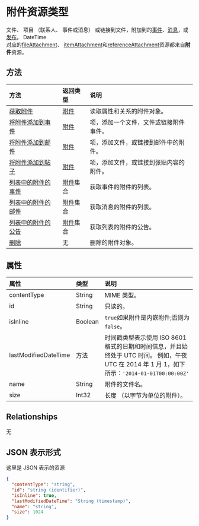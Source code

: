 # <a name="attachment-resource-type"></a>附件资源类型

文件、 项目 （联系人、 事件或消息） 或链接到文件，附加到的[事件](../resources/event.md)、[消息](../resources/message.md)，或[发布](../resources/post.md)。 DateTime  
对应的[fileAttachment](../resources/fileattachment.md)、 [itemAttachment](../resources/itemattachment.md)和[referenceAttachment](../resources/referenceattachment.md)资源都来自**附件**资源。

## <a name="methods"></a>方法

| 方法       | 返回类型  |说明|
|:---------------|:--------|:----------|
|[获取附件](../api/attachment_get.md) | [附件](attachment.md) |读取属性和关系的附件对象。|
|[将附件添加到事件](../api/event_post_attachments.md) | [附件](attachment.md) |项，添加一个文件，文件或链接附件事件。|
|[将附件添加到邮件](../api/message_post_attachments.md) | [附件](attachment.md) |项，添加文件，或链接到邮件中的附件。|
|[将附件添加到帖子](../api/post_post_attachments.md) | [附件](attachment.md) |项，添加文件，或链接到张贴内容的附件。|
|[列表中的附件的事件](../api/event_list_attachments.md) | [附件](attachment.md)集合 | 获取事件的附件的列表。 |
|[列表中的附件的邮件](../api/message_list_attachments.md) | [附件](attachment.md)集合 | 获取消息的附件的列表。 |
|[列表中的附件的公告](../api/post_list_attachments.md) | [附件](attachment.md)集合 | 获取列表的附件的公告。 |
|[删除](../api/attachment_delete.md) | 无 |删除的附件对象。 |


## <a name="properties"></a>属性
| 属性     | 类型   |说明|
|:---------------|:--------|:----------|
|contentType|String|MIME 类型。|
|id|String| 只读的。|
|isInline|Boolean|`true`如果附件是内嵌附件;否则为`false`。|
|lastModifiedDateTime|方法|时间戳类型表示使用 ISO 8601 格式的日期和时间信息，并且始终处于 UTC 时间。 例如，午夜 UTC 在 2014 年 1 月 1，如下所示︰`'2014-01-01T00:00:00Z'`|
|name|String|附件的文件名。|
|size|Int32|长度 （以字节为单位的附件）。|

## <a name="relationships"></a>Relationships
无

## <a name="json-representation"></a>JSON 表示形式

这里是 JSON 表示的资源

<!-- {
  "blockType": "resource",
  "optionalProperties": [

  ],
  "keyProperty": "id",
  "@odata.type": "microsoft.graph.attachment"
}-->

```json
{
  "contentType": "string",
  "id": "string (identifier)",
  "isInline": true,
  "lastModifiedDateTime": "String (timestamp)",
  "name": "string",
  "size": 1024
}

```


<!-- uuid: 8fcb5dbc-d5aa-4681-8e31-b001d5168d79
2015-10-25 14:57:30 UTC -->
<!-- {
  "type": "#page.annotation",
  "description": "attachment resource",
  "keywords": "",
  "section": "documentation",
  "tocPath": ""
}-->
